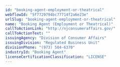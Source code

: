 ```yaml
---
id: "booking-agent-employment-or-theatrical"
webflowId: "5f7729794bc77714f2a6e23e"
urlSlug: "booking-agent-employment-or-theatrical"
name: "Booking Agent (Employment or Theatrical)"
callToActionLink: "http://njconsumeraffairs.gov/"
callToActionText: ""
issuingAgency: "Division of Consumer Affairs"
issuingDivision: "Regulated Business Unit"
divisionPhone: "(973) 504-6370"
industryId: "Booking Agent"
licenseCertificationClassification: "LICENSE"
---
```

